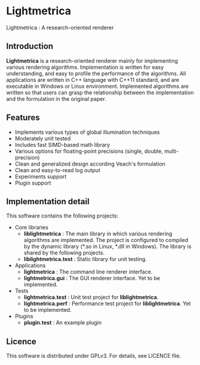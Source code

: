 
Lightmetrica
====================

Lightmetrica : A research-oriented renderer

Introduction
--------------------

**Lightmetrica** is a research-oriented renderer mainly for implementing various rendering algorithms. Implementation is written for easy understanding, and easy to profile the performance of the algorithms. All applications are written in C++ language with C++11 standard, and are executable in Windows or Linux environment. Implemented algorithms are written so that users can grasp the relationship between the implementation and the formulation in the original paper.

Features
--------------------

- Implements various types of global illumination techniques
- Moderately unit tested
- Includes fast SIMD-based math library
- Various options for floating-point precisions (single, double, multi-precision)
- Clean and generalized design according Veach's formulation
- Clean and easy-to-read log output
- Experiments support
- Plugin support

<!--
How to build
--------------------

### Windows

### Linux
-->

Implementation detail
--------------------

This software contains the following projects:

- Core libraries
  - **liblightmetrica** : The main library in which various rendering algorithms are implemented. The project is configured to compiled by the dynamic library (*.so in Linux, *.dll in Windows). The library is shared by the following projects.
  - **liblightmetrica.test** : Static library for unit testing.
- Applications
  - **lightmetrica** : The command line renderer interface.
  - **lightmetrica.gui** : The GUI renderer interface. Yet to be implemented.
- Tests
  - **lightmetrica.test** : Unit test project for **liblightmetrica**.
  - **lightmetrica.perf** : Performance test project for **liblightmetrica**. Yet to be implemented.
- Plugins
  - **plugin.test** : An example plugin 

Licence
--------------------

This software is distributed under GPLv3. For details, see LICENCE file.
